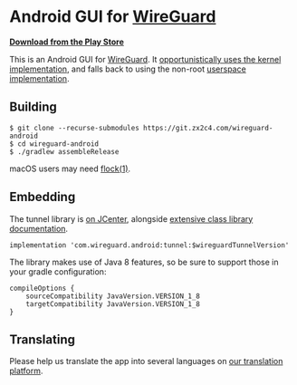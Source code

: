 # Android GUI for [WireGuard](https://www.wireguard.com/)


**[Download from the Play Store](https://play.google.com/store/apps/details?id=com.wireguard.android)**

This is an Android GUI for [WireGuard](https://www.wireguard.com/). It [opportunistically uses the kernel implementation](https://git.zx2c4.com/android_kernel_wireguard/about/), and falls back to using the non-root [userspace implementation](https://git.zx2c4.com/wireguard-go/about/).

## Building

```
$ git clone --recurse-submodules https://git.zx2c4.com/wireguard-android
$ cd wireguard-android
$ ./gradlew assembleRelease
```

macOS users may need [flock(1)](https://github.com/discoteq/flock).

## Embedding

The tunnel library is [on JCenter](https://bintray.com/wireguard/wireguard-android/wireguard-android/_latestVersion), alongside [extensive class library documentation](https://javadoc.io/doc/com.wireguard.android/tunnel).

```
implementation 'com.wireguard.android:tunnel:$wireguardTunnelVersion'
```

The library makes use of Java 8 features, so be sure to support those in your gradle configuration:

```
compileOptions {
    sourceCompatibility JavaVersion.VERSION_1_8
    targetCompatibility JavaVersion.VERSION_1_8
}
```

## Translating

Please help us translate the app into several languages on [our translation platform](https://crowdin.com/project/WireGuard).
